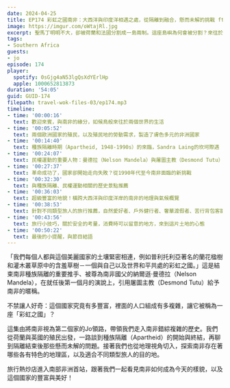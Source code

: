 ```yaml
---
date: 2024-04-25
title: EP174 彩虹之國南非：大西洋與印度洋相遇之處，從隔離到融合，懸而未解的挑戰 ft. Jo
image: https://imgur.com/oWtajRl.jpg
excerpt: 聖馬丁明明不大，卻被荷蘭和法國分割成一島兩制。這座島嶼為何會被分割？來往於兩國之間，需要辦理出入境手續嗎？兩側的景象有何不同？當地人說什麼語言，又使用什麼貨幣呢？和我們一起來認識這座不尋常的島嶼吧！
tags:
- Southern Africa
guests:
- jo
episode: 174
player:
  spotify: 0sGjg4aN53lgQsXdYErlHp
  apple: 1000652813873
duration: '54:05'
guid: GUID-174
filepath: travel-wok-files-03/ep174.mp3
timeline:
- time: '00:00:16'
  text: 歡迎來賓，與南非的緣分，如候鳥般來往於兩個世界的生活
- time: '00:05:52'
  text: 兩個歐洲國家的殖民，以及殖民地的勞動需求，製造了膚色多元的非洲國家
- time: '00:14:40'
  text: 種族隔離時期（Apartheid, 1948-1990s）的來臨，Sandra Laing的坎坷際遇
- time: '00:24:07'
  text: 民權運動的重要人物：曼德拉（Nelson Mandela）與屠圖主教（Desmond Tutu）
- time: '00:27:37'
  text: 革命成功了，國家卻開始走向失敗？從1990年代至今南非面臨的新挑戰
- time: '00:32:30'
  text: 與種族隔離、民權運動相關的歷史景點推薦
- time: '00:36:03'
  text: 超級豐富的地貌！橫跨大西洋與印度洋岸的南非的地理與氣候概覽
- time: '00:38:53'
  text: 針對不同類型旅人的旅行推薦，自然愛好者、戶外健行者、奢華渡假者、苦行背包客能如何玩南非
- time: '00:43:56'
  text: 旅行小技巧，關於安全的考量，消費時可以留意的地方，來到這片土地的心態
- time: '00:50:22'
  text: 最後的小提醒，與節目結語
---
```

「我們每個人都與這個美麗國家的土壤緊密相連，例如普利托利亞著名的蘭花楹樹和灌木叢草原中的含羞草樹－一個與自己以及世界和平共處的彩虹之國。」這是結束南非種族隔離的重要推手、被尊為南非國父的納爾遜·曼德拉（Nelson Mandela），在就任後第一個月的演說上，引用屠圖主教（Desmond Tutu）給予南非的暱稱。

不禁讓人好奇：這個國家究竟有多豐富，裡面的人口組成有多複雜，讓它被稱為一座「彩虹之國」？

這集由將南非視為第二個家的Jo領路，帶領我們走入南非錯綜複雜的歷史。我們從荷蘭與英國的殖民出發，一路談到種族隔離（Apartheid）的開始與終結，再聊到隔離結束後那些懸而未解的問題。接著我們也從地理視角切入，探索南非存在著哪些各有特色的地理區，以及適合不同類型旅人的目的地。

旅行熱炒店進入南部非洲首站，跟著我們一起看見南非如何成為今天的樣貌，以及這個國家的豐富與美好！
